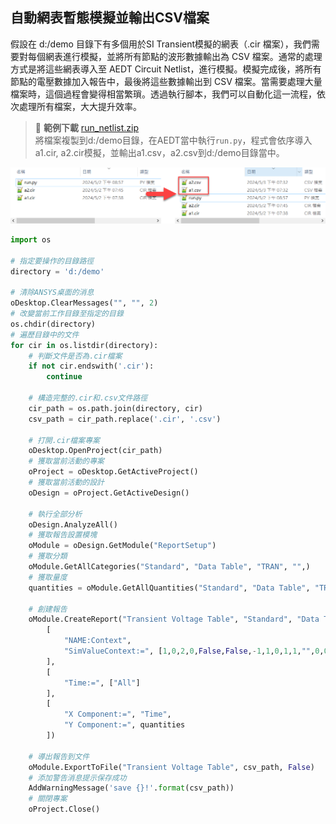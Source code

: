 自動網表暫態模擬並輸出CSV檔案
---

假設在 d:/demo 目錄下有多個用於SI Transient模擬的網表（.cir 檔案），我們需要對每個網表進行模擬，並將所有節點的波形數據輸出為 CSV 檔案。通常的處理方式是將這些網表導入至 AEDT Circuit Netlist，進行模擬。模擬完成後，將所有節點的電壓數據加入報告中，最後將這些數據輸出到 CSV 檔案。當需要處理大量檔案時，這個過程會變得相當繁瑣。透過執行腳本，我們可以自動化這一流程，依次處理所有檔案，大大提升效率。
>:link: **範例下載**
[run_netlist.zip](/assets/run_netlist.zip)<br> 將檔案複製到d:/demo目錄，在AEDT當中執行`run.py`，程式會依序導入a1.cir, a2.cir模擬，並輸出a1.csv，a2.csv到d:/demo目錄當中。

![2024-05-03_19-39-21](/assets/2024-05-03_19-39-21.png)

```python
import os

# 指定要操作的目錄路徑
directory = 'd:/demo'

# 清除ANSYS桌面的消息
oDesktop.ClearMessages("", "", 2)
# 改變當前工作目錄至指定的目錄
os.chdir(directory)
# 遍歷目錄中的文件
for cir in os.listdir(directory):
    # 判斷文件是否為.cir檔案
    if not cir.endswith('.cir'):
        continue
    
    # 構造完整的.cir和.csv文件路徑
    cir_path = os.path.join(directory, cir)
    csv_path = cir_path.replace('.cir', '.csv')
    
    # 打開.cir檔案專案
    oDesktop.OpenProject(cir_path)
    # 獲取當前活動的專案
    oProject = oDesktop.GetActiveProject()
    # 獲取當前活動的設計
    oDesign = oProject.GetActiveDesign()
    
    # 執行全部分析
    oDesign.AnalyzeAll()
    # 獲取報告設置模塊
    oModule = oDesign.GetModule("ReportSetup")
    # 獲取分類
    oModule.GetAllCategories("Standard", "Data Table", "TRAN", "",)
    # 獲取量度
    quantities = oModule.GetAllQuantities("Standard", "Data Table", "TRAN", "", 'Voltage')
    
    # 創建報告
    oModule.CreateReport("Transient Voltage Table", "Standard", "Data Table", "TRAN", 
        [
            "NAME:Context",
            "SimValueContext:=", [1,0,2,0,False,False,-1,1,0,1,1,"",0,0,"DE",False,"0"]
        ], 
        [
            "Time:=", ["All"]
        ], 
        [
            "X Component:=", "Time",
            "Y Component:=", quantities
        ])
    
    # 導出報告到文件
    oModule.ExportToFile("Transient Voltage Table", csv_path, False)
    # 添加警告消息提示保存成功
    AddWarningMessage('save {}!'.format(csv_path))
    # 關閉專案
    oProject.Close()
```